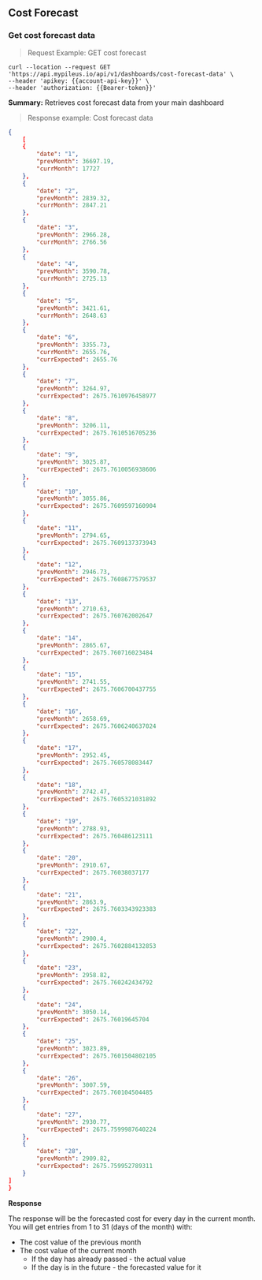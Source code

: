 ## Cost Forecast
### Get cost forecast data

> Request Example: GET cost forecast

```shell
curl --location --request GET 'https://api.mypileus.io/api/v1/dashboards/cost-forecast-data' \
--header 'apikey: {{account-api-key}}' \
--header 'authorization: {{Bearer-token}}'
```

**Summary:** Retrieves cost forecast data from your main dashboard

> Response example: Cost forecast data

```json
{
    [
    {
        "date": "1",
        "prevMonth": 36697.19,
        "currMonth": 17727
    },
    {
        "date": "2",
        "prevMonth": 2839.32,
        "currMonth": 2847.21
    },
    {
        "date": "3",
        "prevMonth": 2966.28,
        "currMonth": 2766.56
    },
    {
        "date": "4",
        "prevMonth": 3590.78,
        "currMonth": 2725.13
    },
    {
        "date": "5",
        "prevMonth": 3421.61,
        "currMonth": 2648.63
    },
    {
        "date": "6",
        "prevMonth": 3355.73,
        "currMonth": 2655.76,
        "currExpected": 2655.76
    },
    {
        "date": "7",
        "prevMonth": 3264.97,
        "currExpected": 2675.7610976458977
    },
    {
        "date": "8",
        "prevMonth": 3206.11,
        "currExpected": 2675.7610516705236
    },
    {
        "date": "9",
        "prevMonth": 3025.87,
        "currExpected": 2675.7610056938606
    },
    {
        "date": "10",
        "prevMonth": 3055.86,
        "currExpected": 2675.7609597160904
    },
    {
        "date": "11",
        "prevMonth": 2794.65,
        "currExpected": 2675.7609137373943
    },
    {
        "date": "12",
        "prevMonth": 2946.73,
        "currExpected": 2675.7608677579537
    },
    {
        "date": "13",
        "prevMonth": 2710.63,
        "currExpected": 2675.760762002647
    },
    {
        "date": "14",
        "prevMonth": 2865.67,
        "currExpected": 2675.760716023484
    },
    {
        "date": "15",
        "prevMonth": 2741.55,
        "currExpected": 2675.7606700437755
    },
    {
        "date": "16",
        "prevMonth": 2658.69,
        "currExpected": 2675.7606240637024
    },
    {
        "date": "17",
        "prevMonth": 2952.45,
        "currExpected": 2675.760578083447
    },
    {
        "date": "18",
        "prevMonth": 2742.47,
        "currExpected": 2675.7605321031892
    },
    {
        "date": "19",
        "prevMonth": 2788.93,
        "currExpected": 2675.760486123111
    },
    {
        "date": "20",
        "prevMonth": 2910.67,
        "currExpected": 2675.76038037177
    },
    {
        "date": "21",
        "prevMonth": 2863.9,
        "currExpected": 2675.7603343923383
    },
    {
        "date": "22",
        "prevMonth": 2900.4,
        "currExpected": 2675.7602884132853
    },
    {
        "date": "23",
        "prevMonth": 2958.82,
        "currExpected": 2675.760242434792
    },
    {
        "date": "24",
        "prevMonth": 3050.14,
        "currExpected": 2675.76019645704
    },
    {
        "date": "25",
        "prevMonth": 3023.89,
        "currExpected": 2675.7601504802105
    },
    {
        "date": "26",
        "prevMonth": 3007.59,
        "currExpected": 2675.760104504485
    },
    {
        "date": "27",
        "prevMonth": 2930.77,
        "currExpected": 2675.7599987640224
    },
    {
        "date": "28",
        "prevMonth": 2909.82,
        "currExpected": 2675.759952789311
    }
]
}
```

**Response**

The response will be the forecasted cost for every day in the current month.
You will get entries from 1 to 31 (days of the month) with:

* The cost value of the previous month
* The cost value of the current month
    * If the day has already passed - the actual value
    * If the day is in the future - the forecasted value for it
